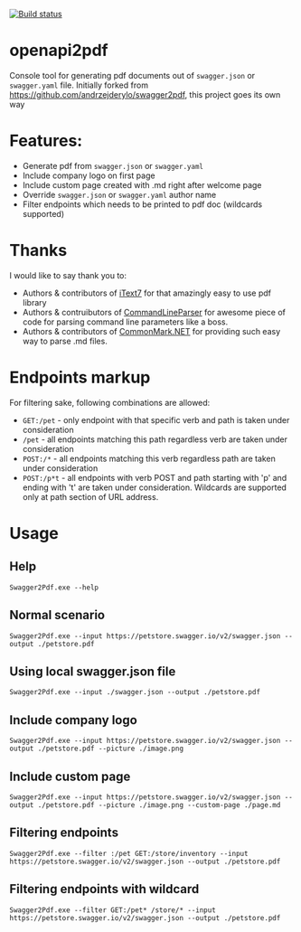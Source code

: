 [![Build status](https://dev.azure.com/andrzejderylo/swagger2pdf/_apis/build/status/swagger2pdf-netcore)](https://dev.azure.com/andrzejderylo/swagger2pdf/_build/latest?definitionId=3)

# openapi2pdf
Console tool for generating pdf documents out of `swagger.json` or `swagger.yaml` file. Initially forked from https://github.com/andrzejderylo/swagger2pdf, this project goes its own way

# Features:
- Generate pdf from `swagger.json`  or `swagger.yaml`
- Include company logo on first page
- Include custom page created with .md right after welcome page
- Override `swagger.json`  or `swagger.yaml` author name
- Filter endpoints which needs to be printed to pdf doc (wildcards supported)

# Thanks
I would like to say thank you to:
- Authors & contributors of [iText7](https://github.com/itext/itext7-dotnet) for that amazingly easy to use pdf library
- Authors & contruibutors of [CommandLineParser](https://github.com/commandlineparser/commandline) for awesome piece of code for parsing command line parameters like 
a boss. 
- Authors & contributors of [CommonMark.NET](https://github.com/Knagis/CommonMark.NET/) for providing such easy way to parse .md files.

# Endpoints markup

For filtering sake, following combinations are allowed: 
- `GET:/pet` - only endpoint with that specific verb and path is taken under consideration
- `/pet` - all endpoints matching this path regardless verb are taken under consideration
- `POST:/*` - all endpoints matching this verb regardless path are taken under consideration
- `POST:/p*t` - all endpoints with verb POST and path starting with 'p' and ending with 't' are taken under consideration. Wildcards are supported only at path section of URL address.

# Usage
## Help
`Swagger2Pdf.exe --help`
## Normal scenario
`Swagger2Pdf.exe --input https://petstore.swagger.io/v2/swagger.json --output ./petstore.pdf`
## Using local swagger.json file
`Swagger2Pdf.exe --input ./swagger.json --output ./petstore.pdf`
## Include company logo
``Swagger2Pdf.exe --input https://petstore.swagger.io/v2/swagger.json --output ./petstore.pdf --picture ./image.png``
## Include custom page
``Swagger2Pdf.exe --input https://petstore.swagger.io/v2/swagger.json --output ./petstore.pdf --picture ./image.png --custom-page ./page.md``
## Filtering endpoints
`Swagger2Pdf.exe --filter :/pet GET:/store/inventory --input https://petstore.swagger.io/v2/swagger.json --output ./petstore.pdf`
## Filtering endpoints with wildcard
`Swagger2Pdf.exe --filter GET:/pet* /store/* --input https://petstore.swagger.io/v2/swagger.json --output ./petstore.pdf`
  
